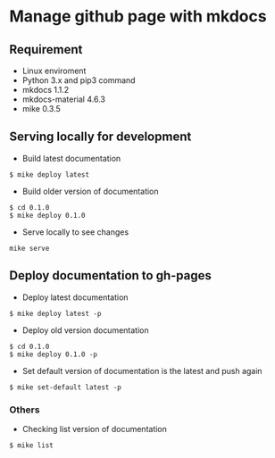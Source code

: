 # Manage github page with mkdocs

## Requirement
* Linux enviroment
* Python 3.x and pip3 command
* mkdocs 1.1.2
* mkdocs-material 4.6.3
* mike 0.3.5

## Serving locally for development
* Build latest documentation
```
$ mike deploy latest
```
* Build older version of documentation
```
$ cd 0.1.0
$ mike deploy 0.1.0
```
* Serve locally to see changes
```
mike serve
```

## Deploy documentation to gh-pages
* Deploy latest documentation
```
$ mike deploy latest -p
```
* Deploy old version documentation
```
$ cd 0.1.0
$ mike deploy 0.1.0 -p
```
* Set default version of documentation is the latest and push again
```
$ mike set-default latest -p
```

### Others
* Checking list version of documentation
```
$ mike list
```
